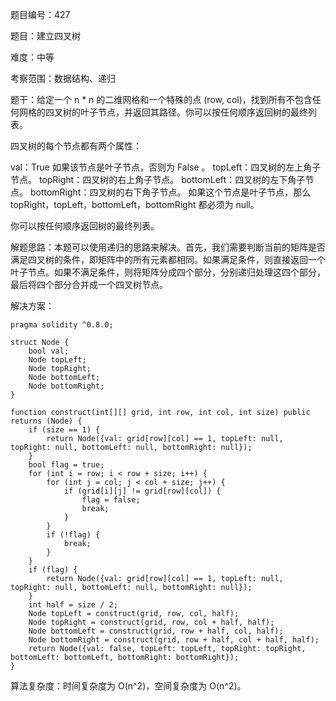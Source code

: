 题目编号：427

题目：建立四叉树

难度：中等

考察范围：数据结构、递归

题干：给定一个 n * n 的二维网格和一个特殊的点 (row, col)，找到所有不包含任何网格的四叉树的叶子节点，并返回其路径。你可以按任何顺序返回树的最终列表。

四叉树的每个节点都有两个属性：

val：True 如果该节点是叶子节点，否则为 False 。
topLeft：四叉树的左上角子节点。
topRight：四叉树的右上角子节点。
bottomLeft：四叉树的左下角子节点。
bottomRight：四叉树的右下角子节点。
如果这个节点是叶子节点，那么 topRight，topLeft，bottomLeft，bottomRight 都必须为 null。

你可以按任何顺序返回树的最终列表。

解题思路：本题可以使用递归的思路来解决。首先，我们需要判断当前的矩阵是否满足四叉树的条件，即矩阵中的所有元素都相同。如果满足条件，则直接返回一个叶子节点。如果不满足条件，则将矩阵分成四个部分，分别递归处理这四个部分，最后将四个部分合并成一个四叉树节点。

解决方案：

```solidity
pragma solidity ^0.8.0;

struct Node {
    bool val;
    Node topLeft;
    Node topRight;
    Node bottomLeft;
    Node bottomRight;
}

function construct(int[][] grid, int row, int col, int size) public returns (Node) {
    if (size == 1) {
        return Node({val: grid[row][col] == 1, topLeft: null, topRight: null, bottomLeft: null, bottomRight: null});
    }
    bool flag = true;
    for (int i = row; i < row + size; i++) {
        for (int j = col; j < col + size; j++) {
            if (grid[i][j] != grid[row][col]) {
                flag = false;
                break;
            }
        }
        if (!flag) {
            break;
        }
    }
    if (flag) {
        return Node({val: grid[row][col] == 1, topLeft: null, topRight: null, bottomLeft: null, bottomRight: null});
    }
    int half = size / 2;
    Node topLeft = construct(grid, row, col, half);
    Node topRight = construct(grid, row, col + half, half);
    Node bottomLeft = construct(grid, row + half, col, half);
    Node bottomRight = construct(grid, row + half, col + half, half);
    return Node({val: false, topLeft: topLeft, topRight: topRight, bottomLeft: bottomLeft, bottomRight: bottomRight});
}
```

算法复杂度：时间复杂度为 O(n^2)，空间复杂度为 O(n^2)。